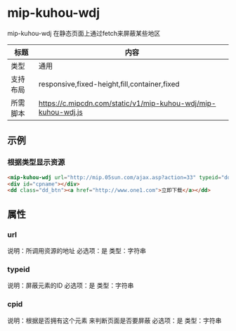 # mip-kuhou-wdj

mip-kuhou-wdj 在静态页面上通过fetch来屏蔽某些地区

标题|内容
----|----
类型|通用
支持布局|responsive,fixed-height,fill,container,fixed
所需脚本|https://c.mipcdn.com/static/v1/mip-kuhou-wdj/mip-kuhou-wdj.js

## 示例

### 根据类型显示资源
```html
<mip-kuhou-wdj url="http://mip.05sun.com/ajax.asp?action=33" typeid="dd_btn" cpid="cpname"></mip-kuhou-wdj>
<div id="cpname"></div>
<dd class="dd_btn"><a href="http://www.one1.com">立即下载</a></dd>


```

## 属性

### url

说明：所调用资源的地址
必选项：是
类型：字符串

### typeid

说明：屏蔽元素的ID
必选项：是
类型：字符串

### cpid

说明：根据是否拥有这个元素 来判断页面是否要屏蔽
必选项：是
类型：字符串

